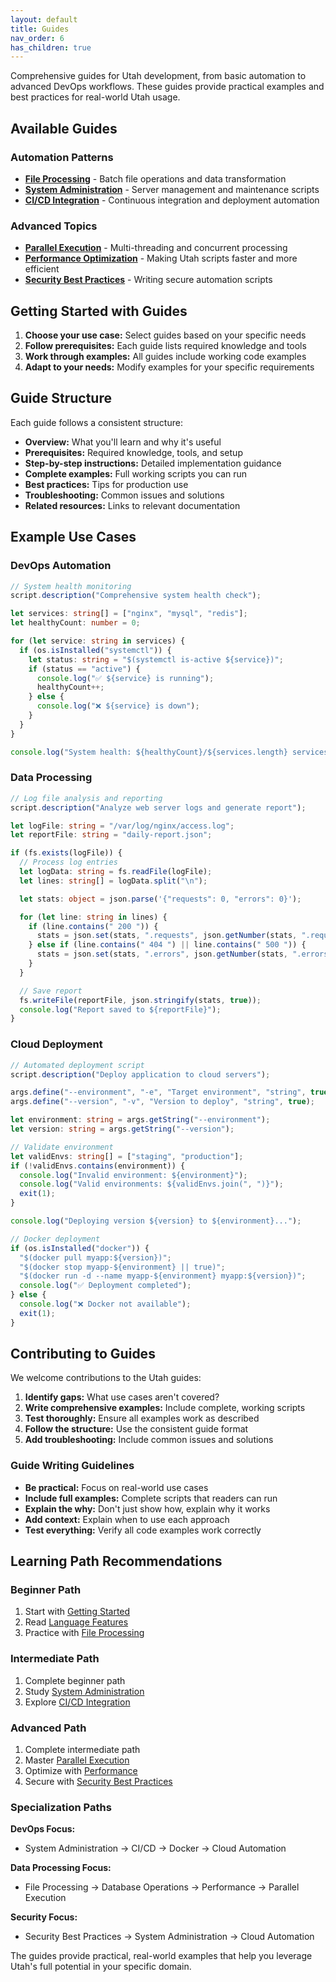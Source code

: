 ```yaml
---
layout: default
title: Guides
nav_order: 6
has_children: true
---
```


Comprehensive guides for Utah development, from basic automation to advanced DevOps workflows. These guides provide practical examples and best practices for real-world Utah usage.

## Available Guides

### Automation Patterns

- **[File Processing](file-processing.md)** - Batch file operations and data transformation
- **[System Administration](system-admin.md)** - Server management and maintenance scripts
- **[CI/CD Integration](cicd.md)** - Continuous integration and deployment automation

### Advanced Topics

- **[Parallel Execution](parallel.md)** - Multi-threading and concurrent processing
- **[Performance Optimization](performance.md)** - Making Utah scripts faster and more efficient
- **[Security Best Practices](security.md)** - Writing secure automation scripts

## Getting Started with Guides

1. **Choose your use case:** Select guides based on your specific needs
2. **Follow prerequisites:** Each guide lists required knowledge and tools
3. **Work through examples:** All guides include working code examples
4. **Adapt to your needs:** Modify examples for your specific requirements

## Guide Structure

Each guide follows a consistent structure:

- **Overview:** What you'll learn and why it's useful
- **Prerequisites:** Required knowledge, tools, and setup
- **Step-by-step instructions:** Detailed implementation guidance
- **Complete examples:** Full working scripts you can run
- **Best practices:** Tips for production use
- **Troubleshooting:** Common issues and solutions
- **Related resources:** Links to relevant documentation

## Example Use Cases

### DevOps Automation

```typescript
// System health monitoring
script.description("Comprehensive system health check");

let services: string[] = ["nginx", "mysql", "redis"];
let healthyCount: number = 0;

for (let service: string in services) {
  if (os.isInstalled("systemctl")) {
    let status: string = "$(systemctl is-active ${service})";
    if (status == "active") {
      console.log("✅ ${service} is running");
      healthyCount++;
    } else {
      console.log("❌ ${service} is down");
    }
  }
}

console.log("System health: ${healthyCount}/${services.length} services running");
```

### Data Processing

```typescript
// Log file analysis and reporting
script.description("Analyze web server logs and generate report");

let logFile: string = "/var/log/nginx/access.log";
let reportFile: string = "daily-report.json";

if (fs.exists(logFile)) {
  // Process log entries
  let logData: string = fs.readFile(logFile);
  let lines: string[] = logData.split("\n");

  let stats: object = json.parse('{"requests": 0, "errors": 0}');

  for (let line: string in lines) {
    if (line.contains(" 200 ")) {
      stats = json.set(stats, ".requests", json.getNumber(stats, ".requests") + 1);
    } else if (line.contains(" 404 ") || line.contains(" 500 ")) {
      stats = json.set(stats, ".errors", json.getNumber(stats, ".errors") + 1);
    }
  }

  // Save report
  fs.writeFile(reportFile, json.stringify(stats, true));
  console.log("Report saved to ${reportFile}");
}
```

### Cloud Deployment

```typescript
// Automated deployment script
script.description("Deploy application to cloud servers");

args.define("--environment", "-e", "Target environment", "string", true);
args.define("--version", "-v", "Version to deploy", "string", true);

let environment: string = args.getString("--environment");
let version: string = args.getString("--version");

// Validate environment
let validEnvs: string[] = ["staging", "production"];
if (!validEnvs.contains(environment)) {
  console.log("Invalid environment: ${environment}");
  console.log("Valid environments: ${validEnvs.join(", ")}");
  exit(1);
}

console.log("Deploying version ${version} to ${environment}...");

// Docker deployment
if (os.isInstalled("docker")) {
  "$(docker pull myapp:${version})";
  "$(docker stop myapp-${environment} || true)";
  "$(docker run -d --name myapp-${environment} myapp:${version})";
  console.log("✅ Deployment completed");
} else {
  console.log("❌ Docker not available");
  exit(1);
}
```

## Contributing to Guides

We welcome contributions to the Utah guides:

1. **Identify gaps:** What use cases aren't covered?
2. **Write comprehensive examples:** Include complete, working scripts
3. **Test thoroughly:** Ensure all examples work as described
4. **Follow the structure:** Use the consistent guide format
5. **Add troubleshooting:** Include common issues and solutions

### Guide Writing Guidelines

- **Be practical:** Focus on real-world use cases
- **Include full examples:** Complete scripts that readers can run
- **Explain the why:** Don't just show how, explain why it works
- **Add context:** Explain when to use each approach
- **Test everything:** Verify all code examples work correctly

## Learning Path Recommendations

### Beginner Path

1. Start with [Getting Started](../getting-started/)
2. Read [Language Features](../language-features/)
3. Practice with [File Processing](file-processing.md)

### Intermediate Path

1. Complete beginner path
2. Study [System Administration](system-admin.md)
3. Explore [CI/CD Integration](cicd.md)

### Advanced Path

1. Complete intermediate path
2. Master [Parallel Execution](parallel.md)
3. Optimize with [Performance](performance.md)
4. Secure with [Security Best Practices](security.md)

### Specialization Paths

**DevOps Focus:**

- System Administration → CI/CD → Docker → Cloud Automation

**Data Processing Focus:**

- File Processing → Database Operations → Performance → Parallel Execution

**Security Focus:**

- Security Best Practices → System Administration → Cloud Automation

The guides provide practical, real-world examples that help you leverage Utah's full potential in your specific domain.
